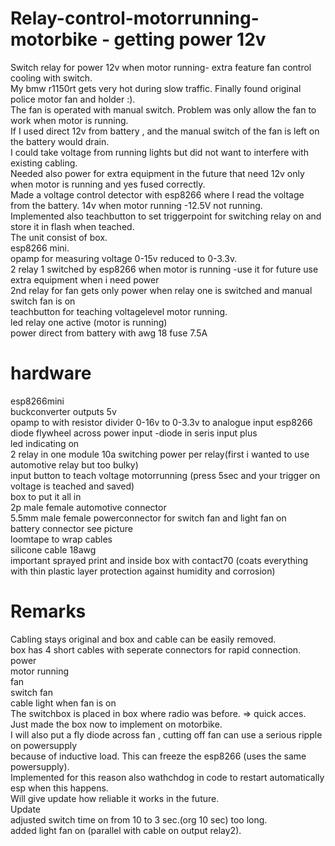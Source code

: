 # Relay-control-motorrunning-motorbike - getting power 12v
Switch relay for power 12v when motor running- extra feature fan control cooling with switch. <br />
My bmw r1150rt gets very hot during slow traffic. Finally found original police motor fan and holder :).<br />
The fan is operated with manual switch. Problem was only allow the fan to work when motor is running.<br />
If I used direct 12v from battery , and the manual switch of the fan is left on the battery would drain.<br />
I could take voltage from running lights but did not want to interfere with existing cabling.<br />
Needed also power for extra equipment in the future that need 12v only when motor is running and yes fused correctly.<br />
Made a voltage control detector with esp8266 where I read the voltage from the battery. 14v when motor running -12.5V not running.<br />
Implemented also teachbutton to set triggerpoint for switching relay on and store it in flash when teached.<br />
The unit consist of box.<br />
esp8266 mini.<br />
opamp for measuring voltage 0-15v reduced to 0-3.3v.<br />
2 relay 1 switched by esp8266 when motor is running -use it for future use extra equipment when i need power<br />
        2nd relay for fan gets only power when relay one is switched and manual switch fan is on <br />
teachbutton for teaching voltagelevel motor running.<br />
led relay one active (motor is running) <br />
power direct from battery with awg 18 fuse 7.5A<br />
# hardware
esp8266mini<br />
buckconverter outputs 5v<br />
opamp to with resistor divider 0-16v to 0-3.3v to analogue input esp8266<br />
diode flywheel across power input -diode in seris input plus<br />
led indicating on<br />
2 relay in one module 10a switching power per relay(first i wanted to use automotive relay but too bulky)<br />
input button to teach voltage motorrunning (press 5sec and your trigger on voltage is teached and saved)<br />
box to put it all in<br />
2p male female automotive connector<br />
5.5mm male female powerconnector for switch fan and light fan on<br />
battery connector see picture<br />
loomtape to wrap cables<br />
silicone cable 18awg<br />
important sprayed print and inside box with contact70 (coats everything with thin plastic layer protection against humidity and corrosion)<br />

# Remarks
Cabling stays original and box and cable can be easily removed.<br />
box has 4 short cables with seperate connectors for rapid connection.<br />
power<br />
motor running <br />
fan <br />
switch fan <br />
cable light when fan is on <br />
The switchbox is placed in box where radio was before. => quick acces.<br />
Just made the box now to implement on motorbike. <br />
I will also put a fly diode across fan , cutting off fan can use a serious ripple on powersupply <br />
because of inductive load. This can freeze the esp8266 (uses the same powersupply).  <br />
Implemented for this reason also wathchdog in code to restart automatically esp when this happens.<br />
Will give update how reliable it works in the future.<br />
Update <br />
adjusted switch time on from 10 to 3 sec.(org 10 sec) too long.<br />
added light fan on (parallel with cable on output relay2).<br />

